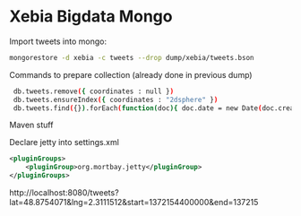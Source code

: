 Xebia Bigdata Mongo
===================

Import tweets into mongo:

```sh
mongorestore -d xebia -c tweets --drop dump/xebia/tweets.bson
```

Commands to prepare collection (already done in previous dump)
```sh
 db.tweets.remove({ coordinates : null })
 db.tweets.ensureIndex({ coordinates : "2dsphere" })
 db.tweets.find({}).forEach(function(doc){ doc.date = new Date(doc.created_at); db.tweets.save(doc);})
```


Maven stuff

Declare jetty into settings.xml
```xml
<pluginGroups>
    <pluginGroup>org.mortbay.jetty</pluginGroup>
</pluginGroups>
```

http://localhost:8080/tweets?lat=48.8754071&lng=2.3111512&start=1372154400000&end=137215
